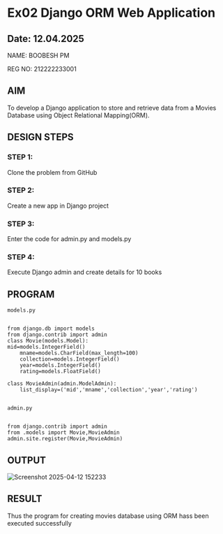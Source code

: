 # Ex02 Django ORM Web Application
## Date: 12.04.2025

NAME: BOOBESH PM

REG NO: 212222233001

## AIM
To develop a Django application to store and retrieve data from a Movies Database using Object Relational Mapping(ORM).

## DESIGN STEPS

### STEP 1:
Clone the problem from GitHub

### STEP 2:
Create a new app in Django project

### STEP 3:
Enter the code for admin.py and models.py

### STEP 4:
Execute Django admin and create details for 10 books

## PROGRAM
```
models.py


from django.db import models
from django.contrib import admin
class Movie(models.Model):
mid=models.IntegerField()
    mname=models.CharField(max_length=100)
    collection=models.IntegerField()
    year=models.IntegerField()
    rating=models.FloatField()

class MovieAdmin(admin.ModelAdmin):
    list_display=('mid','mname','collection','year','rating')


admin.py


from django.contrib import admin
from .models import Movie,MovieAdmin
admin.site.register(Movie,MovieAdmin)

```

## OUTPUT


![Screenshot 2025-04-12 152233](https://github.com/user-attachments/assets/d31cbcf4-9514-40c1-99da-4d9e80bfb89b)


## RESULT
Thus the program for creating movies database using ORM hass been executed successfully
